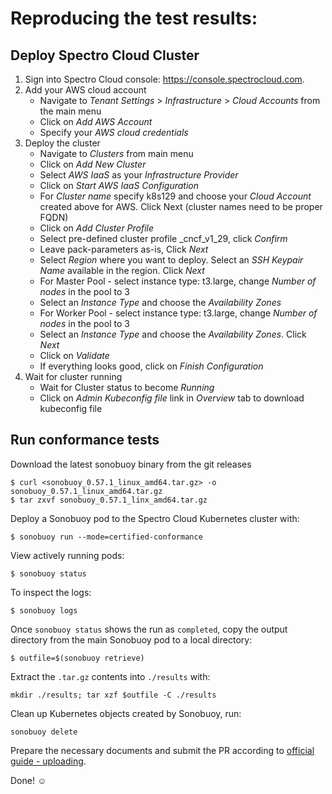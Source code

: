 # Reproducing the test results:

## Deploy Spectro Cloud Cluster

1. Sign into Spectro Cloud console: https://console.spectrocloud.com.
2. Add your AWS cloud account
   - Navigate to _Tenant Settings_ > _Infrastructure_ > _Cloud Accounts_ from the main menu
   - Click on _Add AWS Account_
   - Specify your _AWS cloud credentials_
3. Deploy the cluster
   - Navigate to _Clusters_ from main menu
   - Click on _Add New Cluster_
   - Select _AWS IaaS_ as your _Infrastructure Provider_
   - Click on _Start AWS IaaS Configuration_		
   - For _Cluster name_ specify k8s129 and choose your _Cloud Account_ created above for AWS. Click Next (cluster names need to be proper FQDN)
   - Click on _Add Cluster Profile_
   - Select pre-defined cluster profile _cncf_v1_29, click _Confirm_
   - Leave pack-parameters as-is, Click _Next_
   - Select _Region_ where you want to deploy. Select an _SSH Keypair Name_ available in the region. Click _Next_
   - For Master Pool - select instance type: t3.large, change _Number of nodes_ in the pool to 3
   - Select an _Instance Type_ and choose the _Availability Zones_
   - For Worker Pool - select instance type: t3.large, change _Number of nodes_ in the pool to 3
   - Select an _Instance Type_ and choose the _Availability Zones_. Click _Next_	
   - Click on _Validate_
   - If everything looks good, click on _Finish Configuration_
4. Wait for cluster running
   - Wait for Cluster status to become _Running_
   - Click on _Admin Kubeconfig file_ link in _Overview_ tab to download kubeconfig file

## Run conformance tests

Download the latest sonobuoy binary from the git releases

```
$ curl <sonobuoy_0.57.1_linux_amd64.tar.gz> -o sonobuoy_0.57.1_linux_amd64.tar.gz
$ tar zxvf sonobuoy_0.57.1_linx_amd64.tar.gz
```

Deploy a Sonobuoy pod to the Spectro Cloud Kubernetes cluster with:

```
$ sonobuoy run --mode=certified-conformance 
```

View actively running pods:

```
$ sonobuoy status
```

To inspect the logs:

```
$ sonobuoy logs
```

Once `sonobuoy status` shows the run as `completed`, copy the output directory from the main Sonobuoy pod to
a local directory:

```
$ outfile=$(sonobuoy retrieve)
```

Extract the `.tar.gz` contents into `./results` with:

```
mkdir ./results; tar xzf $outfile -C ./results
```

Clean up Kubernetes objects created by Sonobuoy, run:

```
sonobuoy delete
```

Prepare the necessary documents and submit the PR according to [official guide - uploading](https://github.com/cncf/k8s-conformance/blob/master/instructions.md#uploading).

Done! ☺️
